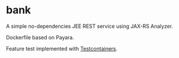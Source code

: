 # bank

A simple no-dependencies JEE REST service using JAX-RS Analyzer.

Dockerfile based on Payara.

Feature test implemented with [Testcontainers](https://www.testcontainers.org).
